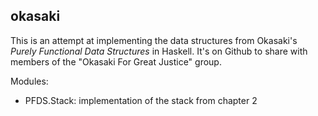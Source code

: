 ## okasaki

This is an attempt at implementing the data structures from Okasaki's
_Purely Functional Data Structures_ in Haskell. It's on Github to
share with members of the "Okasaki For Great Justice" group.

Modules:
* PFDS.Stack: implementation of the stack from chapter 2
